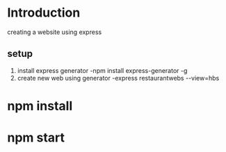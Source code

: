 # Introduction
creating a website using express

## setup
1. install express generator
-npm install express-generator -g
2. create new web using generator
-express restaurantwebs --view=hbs

# npm install
# npm start